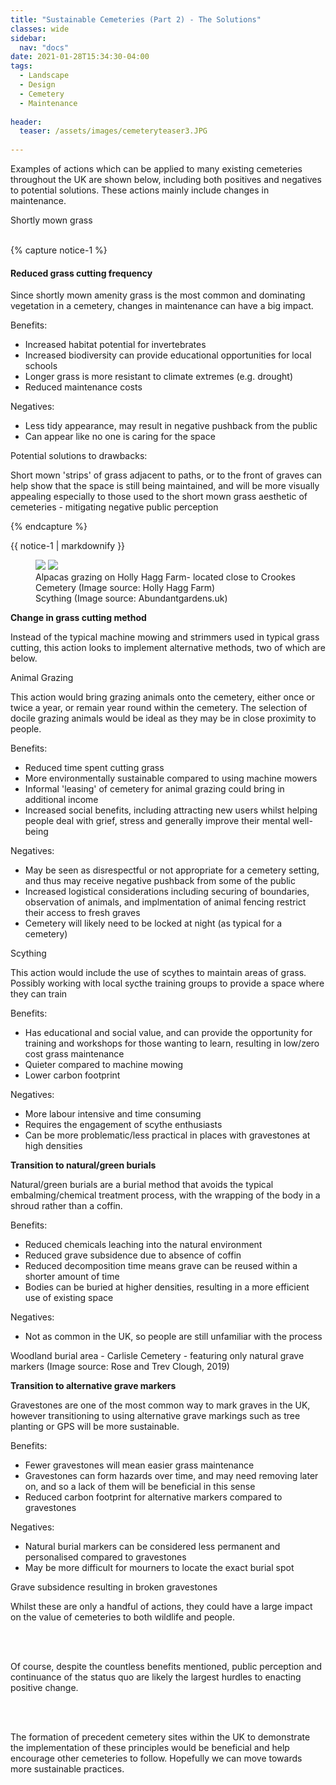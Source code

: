 ```yaml
---
title: "Sustainable Cemeteries (Part 2) - The Solutions"
classes: wide
sidebar:
  nav: "docs"
date: 2021-01-28T15:34:30-04:00
tags:
  - Landscape
  - Design
  - Cemetery
  - Maintenance
  
header:
  teaser: /assets/images/cemeteryteaser3.JPG
  
---
```


Examples of actions which can be applied to many existing cemeteries throughout the UK are shown below, including both positives and negatives to potential solutions. These actions mainly include changes in maintenance.

<img src="/assets/images/cemeterygrassshort.JPG" alt="">
<figcaption>Shortly mown grass</figcaption>

<br>

{% capture notice-1 %}

#### Reduced grass cutting frequency

Since shortly mown amenity grass is the most common and dominating vegetation in a cemetery, changes in maintenance can have a big impact.

Benefits:

+ Increased habitat potential for invertebrates
+ Increased biodiversity can provide educational opportunities for local schools
+ Longer grass is more resistant to climate extremes (e.g. drought)
+ Reduced maintenance costs

Negatives:

- Less tidy appearance, may result in negative pushback from the public
- Can appear like no one is caring for the space

Potential solutions to drawbacks:

Short mown 'strips' of grass adjacent to paths, or to the front of graves can help show that the space is still being maintained, and will be more visually appealing especially to those used to the short mown grass aesthetic of cemeteries - mitigating negative public perception

{% endcapture %}

<div class="notice">
  {{ notice-1 | markdownify }}
</div>

<figure class="half">
    <a href="/assets/images/alpaca.jpg"><img src="/assets/images/alpaca.jpg"></a>
    <a href="/assets/images/scything.jpg"><img src="/assets/images/scything.jpg"></a>
    <figcaption>Alpacas grazing on Holly Hagg Farm- located close to Crookes Cemetery (Image source: Holly Hagg Farm) <br> Scything (Image source: Abundantgardens.uk)</figcaption>
</figure>

**Change in grass cutting method**

Instead of the typical machine mowing and strimmers used in typical grass cutting, this action looks to implement alternative methods, two of which are below.


Animal Grazing

This action would bring grazing animals onto the cemetery, either once or twice a year, or remain year round within the cemetery. The selection of docile grazing animals would be ideal as they may be in close proximity to people.

Benefits:

+ Reduced time spent cutting grass
+ More environmentally sustainable compared to using machine mowers
+ Informal 'leasing' of cemetery for animal grazing could bring in additional income
+ Increased social benefits, including attracting new users whilst helping people deal with grief, stress and generally improve their mental well-being


Negatives:

- May be seen as disrespectful or not appropriate for a cemetery setting, and thus may receive negative pushback from some of the public
- Increased logistical considerations including securing of boundaries, observation of animals, and implmentation of animal fencing restrict their access to fresh graves
- Cemetery will likely need to be locked at night (as typical for a cemetery)



Scything

This action would include the use of scythes to maintain areas of grass. Possibly working with local sycthe training groups to provide a space where they can train


Benefits:

+ Has educational and social value, and can provide the opportunity for training and workshops for those wanting to learn, resulting in low/zero
cost grass maintenance  
+ Quieter compared to machine mowing
+ Lower carbon footprint

Negatives:

- More labour intensive and time consuming
- Requires the engagement of scythe enthusiasts
- Can be more problematic/less practical in places with gravestones at high densities


**Transition to natural/green burials**


Natural/green burials are a burial method that avoids the typical embalming/chemical treatment process, with the wrapping of the body in a shroud rather than a coffin.

Benefits:

+ Reduced chemicals leaching into the natural environment
+ Reduced grave subsidence due to absence of coffin
+ Reduced decomposition time means grave can be reused within a shorter amount of time 
+ Bodies can be buried at higher densities, resulting in a more efficient use of existing space

Negatives:

- Not as common in the UK, so people are still unfamiliar with the process


<img src="/assets/images/woodland burial, rose and trev clough.jpg" alt="">
<figcaption>Woodland burial area - Carlisle Cemetery - featuring only natural grave markers (Image source: Rose and Trev Clough, 2019)</figcaption>

**Transition to alternative grave markers**

Gravestones are one of the most common way to mark graves in the UK, however transitioning to using alternative grave markings such as tree planting or GPS will be more sustainable. 

Benefits:

+ Fewer gravestones will mean easier grass maintenance
+ Gravestones can form hazards over time, and may need removing later on, and so a lack of them will be beneficial in this sense 
+ Reduced carbon footprint for alternative markers compared to gravestones

Negatives:

- Natural burial markers can be considered less permanent and personalised compared to gravestones
- May be more difficult for mourners to locate the exact burial spot

<img src="/assets/images/damagedstones.JPG" alt="">
<figcaption>Grave subsidence resulting in broken gravestones</figcaption>

<p style="text-align: justify;">

Whilst these are only a handful of actions, they could have a large impact on the value of cemeteries to both wildlife and people.

<br><br>

Of course, despite the countless benefits mentioned, public perception and continuance of the status quo are likely the largest hurdles to enacting positive change.

<br><br>

The formation of precedent cemetery sites within the UK to demonstrate the implementation of these principles would be beneficial and help encourage other cemeteries to follow. Hopefully we can move towards more sustainable practices. 

</p>
